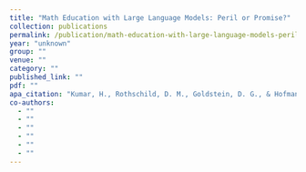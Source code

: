 ```yaml
---
title: "Math Education with Large Language Models: Peril or Promise?"
collection: publications
permalink: /publication/math-education-with-large-language-models-peril-or-promise
year: "unknown"
group: ""
venue: ""
category: ""
published_link: ""
pdf: ""
apa_citation: "Kumar, H., Rothschild, D. M., Goldstein, D. G., & Hofman, J. (2023). Math Education with Large Language Models: Peril or Promise? SSRN Electronic Journal. https://doi.org/10.2139/ssrn.4641653"
co-authors:
  - ""
  - ""
  - ""
  - ""
  - ""
  - ""
---
```


